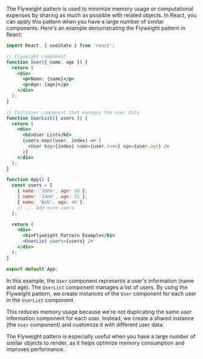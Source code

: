 The Flyweight pattern is used to minimize memory usage or computational expenses by sharing as much as possible with related objects. In React, you can apply this pattern when you have a large number of similar components. Here's an example demonstrating the Flyweight pattern in React:

```jsx
import React, { useState } from 'react';

// Flyweight component
function User({ name, age }) {
  return (
    <div>
      <p>Name: {name}</p>
      <p>Age: {age}</p>
    </div>
  );
}

// Container component that manages the user data
function UserList({ users }) {
  return (
    <div>
      <h2>User List</h2>
      {users.map((user, index) => (
        <User key={index} name={user.name} age={user.age} />
      )}
    </div>
  );
}

function App() {
  const users = [
    { name: 'John', age: 30 },
    { name: 'Jane', age: 25 },
    { name: 'Bob', age: 40 },
    // ... Add more users
  ];

  return (
    <div>
      <h1>Flyweight Pattern Example</h1>
      <UserList users={users} />
    </div>
  );
}

export default App;
```

In this example, the `User` component represents a user's information (name and age). The `UserList` component manages a list of users. By using the Flyweight pattern, we create instances of the `User` component for each user in the `UserList` component.

This reduces memory usage because we're not duplicating the same user information component for each user. Instead, we create a shared instance (the `User` component) and customize it with different user data.

The Flyweight pattern is especially useful when you have a large number of similar objects to render, as it helps optimize memory consumption and improves performance.